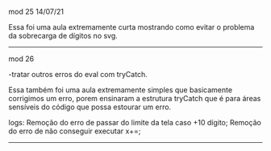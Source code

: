 mod 25                                              14/07/21

Essa foi uma aula extremamente curta mostrando como
evitar o problema da sobrecarga de dígitos no 
svg.

------------------------------------------------------------

mod 26

-tratar outros erros do eval com tryCatch.

Essa também foi uma aula extremamente simples que 
basicamente corrigimos um erro, porem ensinaram
a estrutura tryCatch que é para áreas sensíveis
do código que possa estourar um erro.

logs:
    Remoção do erro de passar do limite da tela caso 
    +10 dígito;
    Remoção do erro de não conseguir executar x+=;

------------------------------------------------------------
